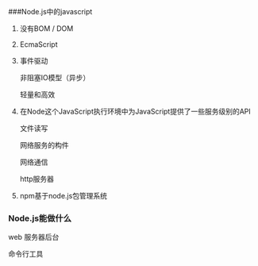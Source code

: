 ###Node.js中的javascript

1. 没有BOM / DOM

2. EcmaScript

3. 事件驱动

   非阻塞IO模型（异步）

   轻量和高效

4. 在Node这个JavaScript执行环境中为JavaScript提供了一些服务级别的API

   文件读写

   网络服务的构件

   网络通信

   http服务器

5. npm基于node.js包管理系统



### Node.js能做什么

web 服务器后台

命令行工具

